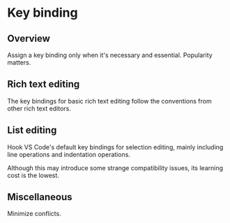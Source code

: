 # Key binding

## Overview

Assign a key binding only when it's necessary and essential. Popularity matters.

## Rich text editing

The key bindings for basic rich text editing follow the conventions from other rich text editors.

## List editing

Hook VS Code's default key bindings for selection editing, mainly including line operations and indentation operations.

Although this may introduce some strange compatibility issues, its learning cost is the lowest.

## Miscellaneous

Minimize conflicts.
